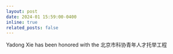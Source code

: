 ```yaml
---
layout: post
date: 2024-01 15:59:00-0400
inline: true
related_posts: false
---
```


Yadong Xie has been honored with the 北京市科协青年人才托举工程
